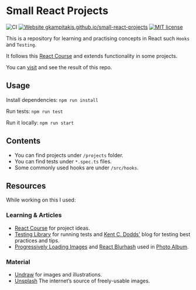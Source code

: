 # Small React Projects

![CI](https://github.com/gkampitakis/small-react-projects/workflows/CI/badge.svg)
[![Website gkampitakis.github.io/small-react-projects](https://img.shields.io/website-up-down-green-red/https/gkampitakis.github.io/small-react-projects.svg)](https://gkampitakis.github.io/small-react-projects/)
[![MIT license](https://img.shields.io/badge/License-MIT-blue.svg)](https://lbesson.mit-license.org/)


This is a repository for learning and practising concepts in React such `Hooks` and `Testing`.

It follows this [React Course](https://www.youtube.com/watch?v=a_7Z7C_JCyo) and extends functionality in some projects.

You can [visit](https://gkampitakis.github.io/small-react-projects) and see the result of this repo.

## Usage

Install dependencies: `npm run install`

Run tests: `npm run test`

Run it locally: `npm run start`

## Contents

- You can find projects under `/projects` folder.
- You can find tests under `*.spec.ts` files.
- Some commonly used hooks are under `/src/hooks`.

## Resources

While working on this I used: 
### Learning & Articles

- [React Course](https://www.youtube.com/watch?v=a_7Z7C_JCyo) for project ideas.
- [Testing Library](https://testing-library.com/) for running tests and 
[Kent C. Dodds'](https://kentcdodds.com/blog/) blog for testing best practices and tips.
- [Progressively Loading Images](https://codeburst.io/how-to-progressively-load-images-in-react-using-hooks-80c50fd447cd)  and [React Blurhash](https://github.com/woltapp/react-blurhash) used in [Photo Album](https://gkampitakis.github.io/small-react-projects/photo-album).

### Material
- [Undraw](https://undraw.co/illustrations) for images and illustrations.
- [Unsplash](https://unsplash.com/) The internet’s source of freely-usable images.
